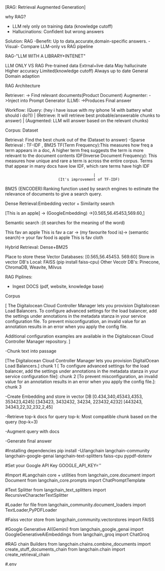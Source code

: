 [RAG: Retrieval Augmented Generation]

why RAG?
- LLM rely only on training data (knowledge cutoff)
- Hallucinations: Confident but wrong answers

Solution: RAG
-Benefit: Up to data,accurate,domain-specific answers.
-Visual- Compare LLM-only vs RAG pipeline


RAG-"LLM WITH A LIBRARY+INTENET"

LLM ONLY                VS                  RAG
Pre-trained data                    Extrnal+live data
May hallucinate                     Higher accuracy
Limited(knowledge cutoff)           Always up to date
General                             Domain adaption

RAG Architecture

Retriever: -> Find relevant documents(Product Document)
Augmenter: ->Inject into Prompt
Generator (LLM): ->Produces Final answer

Workflow:
(Query: (hey i have issue with my iphone 14 with battery what should i do?))
                                        |
(Retrieve: It will retrieve best probable/answerable chunks to answer)
                                        |
(Augmented: LLM will answer based on the relevant chunks)

Corpus: Dataset

Retrieval: Find the best chunk out of the (Dataset to answer)
-Sparse Retrieval : TF-IDF , BM25
TF(Term Frequency):This measures how freq a term appears in a doc, A higher term freq suggests the term is more relevant to the document contents
IDF(Inverse Document Frequency): This measures how unique and rare a term is across the entire corpus. Terms that appear in many docs have low IDF, which rare terms have high IDF


                                            |
                            (It's improvement of TF-IDF)
BM25 (ENCODER):Ranking function used by search engines to estimate the relevance of documents to give a search query.

Dense Retrieval:Embedding vector + Similarity search

[This is an apple] -> (GoogleEmbedding) ->[0.565,56.45453,569.60,]

Semantic search :(it searches for the meaning of the word)

This fav an apple
This is fav a car -> (my favourite food is)-> (semantic search)-> your fav food is apple
This is fav cloth


Hybrid Retrieval: Dense+BM25


Place to store these
Vector Databases: [0.565,56.45453. 569.60]
Store in vector DB's
Local: FAISS (pip install faiss-cpu)
Other Vecotr DB's: Pinecone, ChromaDB, Weavite, Milvus

RAG Piplines:
- Ingest DOCS (pdf, website, knowledge base)

Corpus

[ The Digitalocean Cloud Controller Manager lets you provision Digitalocean Load Balancers. To configure advanced settings for the load balancer, add the settings under annotations in the metadata stanza in your service configuration file. To prevent misconfiguration, an invalid value for an annotation results in an error when you apply the config file.

Additional configuration examples are available in the Digitalocean Cloud Controller Manager repository. ]


-Chunk text into passage

[The Digitalocean Cloud Controller Manager lets you provision DigitalOcean Load Balancers.] chunk 1
[ To configure advanced settings for the load balancer, add the settings under annotations in the metadata stanza in your service configuration file]: chunk 2
[To prevent misconfiguration, an invalid value for an annotation results in an error when you apply the config file.]: chunk 3 

-Create Embedding and store in vector DB 
[0.434,340,45343,4353, 353423,4245] 
[343423, 3432432, 34234, 223432,4232]
[443243, 34343,22,32,232,2,45]


-Retrieve top-k docs for query
top-k: Most compatible chunk based on the query (top-k=3)

-Augment query with docs

-Generate final answer


#Installing dependencies
pip install -U/langchain langchain-community langchain-google-genai langchain-text-splitters faiss-cpu pypdf-dotenv


#Set your Google API Key
GOOGLE_API_KEY=''

<!-- #Build the index(from a folder or a single file)
python rag_fass_gemini.py --docs ./my_docs --index-path ./faiss_index --rebuild -->

#Import
#Langchain core + utilities
from langchain_core.document import Document
from langchain_core.prompts import ChatPromptTemplate

#Text Splitter
from langchain_text_splitters import RecursiveCharacterTextSplitter

#Loader for file
from langchain_community.document_loaders import TextLoader,PyPDFLoader

#Faiss vector store
from langchain_community.vectorstores import FAISS

#Google Generative AI(Gemini)
from langchain_google_genai import GoogleGenerativeAiEmbeddings
from langchain_groq import ChatGroq

#RAG chain Builders
from langchain.chains.combine_documents import create_stuff_documents_chain
from langchain.chain import create_retrieval_chain

#.env
#